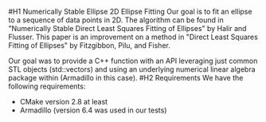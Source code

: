 #H1 Numerically Stable Ellipse 2D Ellipse Fitting
Our goal is to fit an ellipse to a sequence of data points in 2D. The algorithm can be found in "Numerically Stable Direct Least Squares Fitting of Ellipses" by Halir and Flusser. This paper is an improvement on a method in "Direct Least Squares Fitting of Ellipses" by Fitzgibbon, Pilu, and Fisher.

Our goal was to provide a C++ function with an API leveraging just common STL objects (std::vectors) and using an underlying numerical linear algebra package within (Armadillo in this case).
#H2 Requirements
We have the following requirements:
* CMake version 2.8 at least
* Armadillo (version 6.4 was used in our tests)


